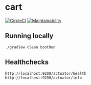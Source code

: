 # cart
[![CircleCI](https://circleci.com/gh/foobaar/cart.svg?style=svg)](https://circleci.com/gh/foobaar/cart)
[![Maintainability](https://api.codeclimate.com/v1/badges/8abe6028d712c236ac3f/maintainability)](https://codeclimate.com/github/foobaar/cart/maintainability)

## Running locally
```./gradlew clean bootRun```

## Healthchecks
```
http://localhost:9200/actuator/health
http://localhost:9200/actuator/info
```
